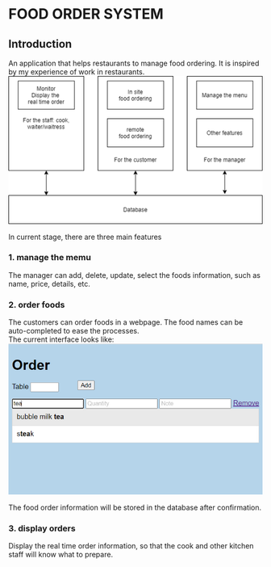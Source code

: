 # FOOD ORDER SYSTEM
## Introduction
An application that helps restaurants to manage food ordering. It is inspired by my experience of work in restaurants.
![structure](src/structure.png) 


In current stage, there are three main features
### 1. manage the memu
The manager can add, delete, update, select the foods information, such as name, price, details, etc.

### 2. order foods
The customers can order foods in a webpage. The food names can be auto-completed to ease the processes.   
The current interface looks like:![structure](src/add_food.png) 

The food order information will be stored in the database after confirmation.

### 3. display orders
Display the real time order information, so that the cook and other kitchen staff will know what to prepare.




